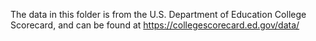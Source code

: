The data in this folder is from the U.S. Department of Education College Scorecard, and can be found at https://collegescorecard.ed.gov/data/
